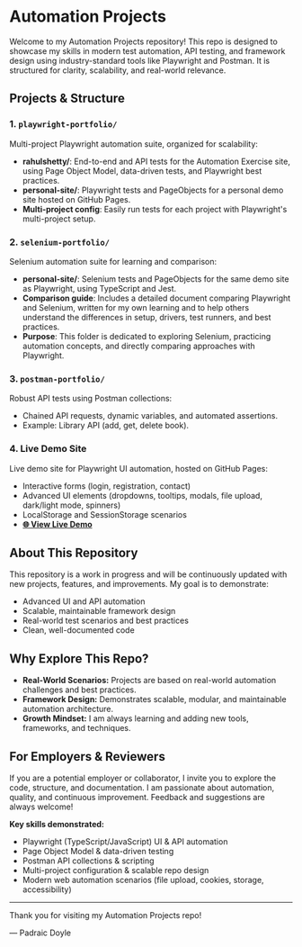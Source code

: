 # Automation Projects

Welcome to my Automation Projects repository! This repo is designed to showcase my skills in modern test automation, API testing, and framework design using industry-standard tools like Playwright and Postman. It is structured for clarity, scalability, and real-world relevance.

## Projects & Structure

### 1. `playwright-portfolio/`

Multi-project Playwright automation suite, organized for scalability:

- **rahulshetty/**: End-to-end and API tests for the Automation Exercise site, using Page Object Model, data-driven tests, and Playwright best practices.
- **personal-site/**: Playwright tests and PageObjects for a personal demo site hosted on GitHub Pages.
- **Multi-project config**: Easily run tests for each project with Playwright's multi-project setup.

### 2. `selenium-portfolio/`

Selenium automation suite for learning and comparison:

- **personal-site/**: Selenium tests and PageObjects for the same demo site as Playwright, using TypeScript and Jest.
- **Comparison guide**: Includes a detailed document comparing Playwright and Selenium, written for my own learning and to help others understand the differences in setup, drivers, test runners, and best practices.
- **Purpose**: This folder is dedicated to exploring Selenium, practicing automation concepts, and directly comparing approaches with Playwright.

### 3. `postman-portfolio/`

Robust API tests using Postman collections:

- Chained API requests, dynamic variables, and automated assertions.
- Example: Library API (add, get, delete book).

### 4. Live Demo Site

Live demo site for Playwright UI automation, hosted on GitHub Pages:

- Interactive forms (login, registration, contact)
- Advanced UI elements (dropdowns, tooltips, modals, file upload, dark/light mode, spinners)
- LocalStorage and SessionStorage scenarios
- **[🌐 View Live Demo](https://padraic79.github.io/AutomationProjects/)**

## About This Repository

This repository is a work in progress and will be continuously updated with new projects, features, and improvements. My goal is to demonstrate:

- Advanced UI and API automation
- Scalable, maintainable framework design
- Real-world test scenarios and best practices
- Clean, well-documented code

## Why Explore This Repo?

- **Real-World Scenarios:** Projects are based on real-world automation challenges and best practices.
- **Framework Design:** Demonstrates scalable, modular, and maintainable automation architecture.
- **Growth Mindset:** I am always learning and adding new tools, frameworks, and techniques.

## For Employers & Reviewers

If you are a potential employer or collaborator, I invite you to explore the code, structure, and documentation. I am passionate about automation, quality, and continuous improvement. Feedback and suggestions are always welcome!

**Key skills demonstrated:**

- Playwright (TypeScript/JavaScript) UI & API automation
- Page Object Model & data-driven testing
- Postman API collections & scripting
- Multi-project configuration & scalable repo design
- Modern web automation scenarios (file upload, cookies, storage, accessibility)

---

Thank you for visiting my Automation Projects repo!

— Padraic Doyle
